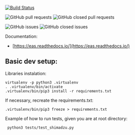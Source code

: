 [![Build Status](https://travis-ci.org/thiagogomesverissimo/eas.svg?branch=master)](https://travis-ci.org/thiagogomesverissimo/eas)

![GitHub pull requests](https://img.shields.io/github/issues-pr-raw/thiagogomesverissimo/eas.svg) 
![GitHub closed pull requests](https://img.shields.io/github/issues-pr-closed-raw/thiagogomesverissimo/eas.svg)

![GitHub issues](https://img.shields.io/github/issues/thiagogomesverissimo/eas.svg) 
![GitHub closed issues](https://img.shields.io/github/issues-closed/thiagogomesverissimo/eas.svg)

Documentation:

  - [https://eas.readthedocs.io/](https://eas.readthedocs.io/)

## Basic dev setup:

Libraries instalation:

    virtualenv -p python3 .virtualenv 
    . .virtualenv/bin/activate
    .virtualenv/bin/pip3 install -r requirements.txt

If necessary, recreate the requirements.txt:

    .virtualenv/bin/pip3 freeze > requirements.txt

Example of how to run tests, given you are at root directory:

     python3 tests/test_shimadzu.py



